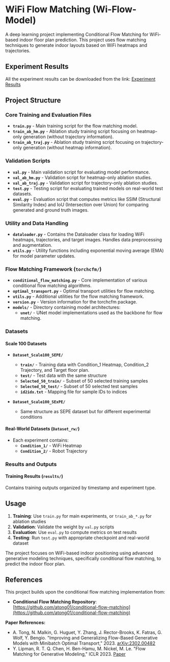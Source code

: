 # WiFi Flow Matching (Wi-Flow-Model)

A deep learning project implementing Conditional Flow Matching for WiFi-based indoor floor plan prediction. This project uses flow matching techniques to generate indoor layouts based on WiFi heatmaps and trajectories.

## Experiment Results

All the experiment results can be downloaded from the link: [Experiment Results](https://drive.google.com/drive/folders/1pF2kcEQtI5ZRlZ_g0hJ_k6cxHfXubIxY?usp=drive_link)

## Project Structure

### Core Training and Evaluation Files

- **`train.py`** - Main training script for the flow matching model.
- **`train_ab_hm.py`** - Ablation study training script focusing on heatmap-only generation (without trajectory information).
- **`train_ab_traj.py`** - Ablation study training script focusing on trajectory-only generation (without heatmap information).

### Validation Scripts

- **`val.py`** - Main validation script for evaluating model performance.
- **`val_ab_hm.py`** - Validation script for heatmap-only ablation studies.
- **`val_ab_traj.py`** - Validation script for trajectory-only ablation studies.
- **`test.py`** - Testing script for evaluating trained models on real-world test datasets.
- **`eval.py`** - Evaluation script that computes metrics like SSIM (Structural Similarity Index) and IoU (Intersection over Union) for comparing generated and ground truth images.

### Utility and Data Handling

- **`dataloader.py`** - Contains the Dataloader class for loading WiFi heatmaps, trajectories, and target images. Handles data preprocessing and augmentation.
- **`utils.py`** - Utility functions including exponential moving average (EMA) for model parameter updates.

### Flow Matching Framework (`torchcfm/`)

- **`conditional_flow_matching.py`** - Core implementation of various conditional flow matching algorithms.
- **`optimal_transport.py`** - Optimal transport utilities for flow matching.
- **`utils.py`** - Additional utilities for the flow matching framework.
- **`version.py`** - Version information for the torchcfm package.
- **`models/`** - Directory containing model architectures:
  - **`unet/`** - UNet model implementations used as the backbone for flow matching.

### Datasets

#### Scale 100 Datasets
- **`Dataset_Scale100_SEPE/`**
  - **`train/`** - Training data with Condition_1 Heatmap, Condition_2 Trajectory, and Target floor plan.
  - **`test/`** - Test data with the same structure
  - **`Selected_50_train/`** - Subset of 50 selected training samples
  - **`Selected_50_test/`** - Subset of 50 selected test samples
  - **`id2idx.txt`** - Mapping file for sample IDs to indices

- **`Dataset_Scale100_SExPE/`**
  - Same structure as SEPE dataset but for different experimental conditions

#### Real-World Datasets (`Dataset_rw/`)
- Each experiment contains:
  - **`Condition_1/`** - WiFi Heatmap
  - **`Condition_2/`** - Robot Trajectory

### Results and Outputs

#### Training Results (`results/`)
Contains training outputs organized by timestamp and experiment type.

## Usage

1. **Training**: Use `train.py` for main experiments, or `train_ab_*.py` for ablation studies
2. **Validation**: Validate the weight by `val.py` scripts
3. **Evaluation**: Use `eval.py` to compute metrics on test results
4. **Testing**: Run `test.py` with appropriate checkpoint and real-world dataset

The project focuses on WiFi-based indoor positioning using advanced generative modeling techniques, specifically conditional flow matching, to predict the indoor floor plan.

## References

This project builds upon the conditional flow matching implementation from:
- **Conditional Flow Matching Repository**: [https://github.com/atong01/conditional-flow-matching](https://github.com/atong01/conditional-flow-matching)

**Paper References:**
- A. Tong, N. Malkin, G. Huguet, Y. Zhang, J. Rector-Brooks, K. Fatras, G. Wolf, Y. Bengio. "Improving and Generalizing Flow-Based Generative Models with Minibatch Optimal Transport," 2023. [arXiv:2302.00482](https://arxiv.org/abs/2302.00482)
- Y. Lipman, R. T. Q. Chen, H. Ben-Hamu, M. Nickel, M. Le. "Flow Matching for Generative Modeling," ICLR 2023. [Paper](https://openreview.net/forum?id=PqvMRDCJT9t)


